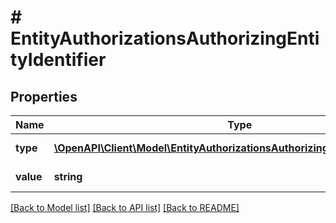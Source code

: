 # # EntityAuthorizationsAuthorizingEntityIdentifier

## Properties

Name | Type | Description | Notes
------------ | ------------- | ------------- | -------------
**type** | [**\OpenAPI\Client\Model\EntityAuthorizationsAuthorizingEntityIdentifierType**](EntityAuthorizationsAuthorizingEntityIdentifierType.md) | Typ identyfikatora. |
**value** | **string** | Wartość identyfikatora. |

[[Back to Model list]](../../README.md#models) [[Back to API list]](../../README.md#endpoints) [[Back to README]](../../README.md)
